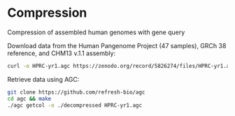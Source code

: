 # Compression
Compression of assembled human genomes with gene query


Download data from the Human Pangenome Project (47 samples), GRCh 38 reference, and CHM13 v.1.1 assembly: 
```bash
curl -o HPRC-yr1.agc https://zenodo.org/record/5826274/files/HPRC-yr1.agc?download=1 
```
Retrieve data using AGC: 
```bash
git clone https://github.com/refresh-bio/agc 
cd agc && make 
./agc getcol -o ./decompressed HPRC-yr1.agc 
```
